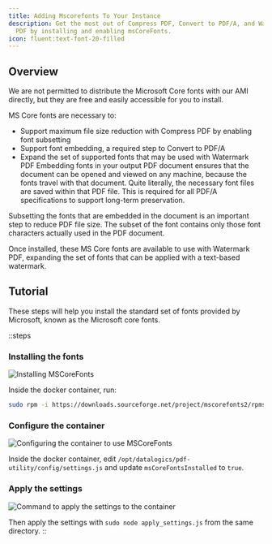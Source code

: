 ```yaml
---
title: Adding Mscorefonts To Your Instance
description: Get the most out of Compress PDF, Convert to PDF/A, and Watermark
  PDF by installing and enabling msCoreFonts.
icon: fluent:text-font-20-filled
---
```


## Overview

We are not permitted to distribute the Microsoft Core fonts with our AMI directly, but they are free and easily accessible for you to install.

MS Core fonts are necessary to:

- Support maximum file size reduction with Compress PDF by enabling font subsetting
- Support font embedding, a required step to Convert to PDF/A
- Expand the set of supported fonts that may be used with Watermark PDF Embedding fonts in your output PDF document ensures that the document can be opened and viewed on any machine, because the fonts travel with that document. Quite literally, the necessary font files are saved within that PDF file. This is required for all PDF/A specifications to support long-term preservation.

Subsetting the fonts that are embedded in the document is an important step to reduce PDF file size. The subset of the font contains only those font characters actually used in the PDF document.

Once installed, these MS Core fonts are available to use with Watermark PDF, expanding the set of fonts that can be applied with a text-based watermark.

## Tutorial

These steps will help you install the standard set of fonts provided by Microsoft, known as the Microsoft core fonts.

::steps
### Installing the fonts

![Installing MSCoreFonts](/pdf-toolkit-instructions/mscorefonts-setup/pdf-toolkit-self-hosted-mscorefonts-setup1.png)

Inside the docker container, run:

```bash
sudo rpm -i https://downloads.sourceforge.net/project/mscorefonts2/rpms/msttcore-fonts-installer-2.6-1.noarch.rpm
```

### **Configure the container**

![Configuring the container to use MSCoreFonts](/pdf-toolkit-instructions/mscorefonts-setup/pdf-toolkit-self-hosted-mscorefonts-setup2.png)

Inside the docker container, edit `/opt/datalogics/pdf-utility/config/settings.js` and update `msCoreFontsInstalled` to `true`.

### **Apply the settings**

![Command to apply the settings to the container](/pdf-toolkit-instructions/mscorefonts-setup/pdf-toolkit-self-hosted-mscorefonts-setup3.png)

Then apply the settings with `sudo node apply_settings.js` from the same directory.
::
